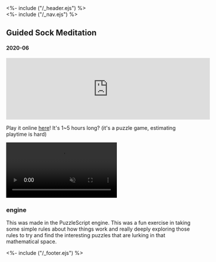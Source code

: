 <!DOCTYPE html>
<html>
<head>
<%- include ("/_header.ejs") %>
</head>
<body>
<div class="wrapper">
<%- include ("/_nav.ejs") %>
<section class="main-content">
<h1 class="post-title">Guided Sock Meditation</h1>
<h4 class="post-meta">2020-06</h4>

<iframe frameborder="0" src="https://itch.io/embed/686096?bg_color=8ecc74&amp;fg_color=291814&amp;link_color=e0964c&amp;border_color=f2cfb8" width="552" height="167"><a href="https://pancelor.itch.io/guided-sock-meditation">guided-sock-meditation by pancelor</a></iframe>

Play it online <a href="https://pancelor.itch.io/guided-sock-meditation">here</a>! It's 1\~5 hours long? (it's a puzzle game, estimating playtime is hard)

<video preload="auto" controls muted src="/assets/guided-sock-meditation.mp4"></video>

### engine

This was made in the PuzzleScript engine. This was a fun exercise in taking some simple rules about how things work and really deeply exploring those rules to try and find the interesting puzzles that are lurking in that mathematical space.

</section>
<%- include ("/_footer.ejs") %>
</body>
</html>
